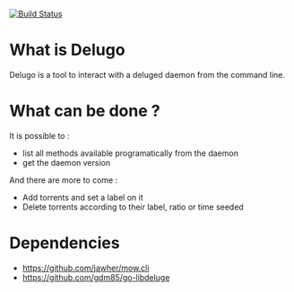 [![Build Status](https://travis-ci.org/nmaupu/delugo.svg?branch=master)](https://travis-ci.org/nmaupu/delugo)

# What is Delugo

Delugo is a tool to interact with a deluged daemon from the command line.

# What can be done ?

It is possible to :

- list all methods available programatically from the daemon
- get the daemon version

And there are more to come :

- Add torrents and set a label on it
- Delete torrents according to their label, ratio or time seeded

# Dependencies

- https://github.com/jawher/mow.cli
- https://github.com/gdm85/go-libdeluge
